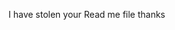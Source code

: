 I
have
stolen
your
Read
me
file
thanks



























































































  
